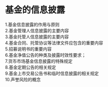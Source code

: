# 基金的信息披露

1.基金信息披露的作用与原则  
2.基金管理人信息披露的主要内容  
3.基金托管人信息披露的主要内容  
4.基金合同、托管协议等法律文件应包含的重要内容  
5.招募说明书的重要内容  
6.基金净值公告的种类及披露时效性要求；  
7.货币市场基金信息披露的特殊规定  
8.基金定期公告的相关规定  
9.基金上市交易公告书和临时信息披露的相关规定  
10.声誉风险的概念  